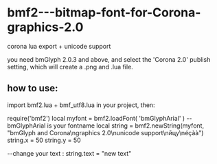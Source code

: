 bmf2---bitmap-font-for-Corona-graphics-2.0
==========================================

corona lua export + unicode support

you need bmGlyph 2.0.3 and above, and select the 'Corona 2.0' publish setting, which will create a .png and .lua file.

how to use:
-----------

import bmf2.lua + bmf_utf8.lua in your project, then:

require('bmf2')
local myfont = bmf2.loadFont( 'bmGlyphArial' ) --bmGlyphArial is your fontname
local string = bmf2.newString(myfont, "bmGlyph and Corona\ngraphics 2.0\nunicode support\nйцу\néçàà")
string.x = 50
string.y = 50

--change your text :  string.text = "new text"


